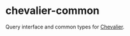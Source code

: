 chevalier-common
================

Query interface and common types for
[Chevalier](https://github.com/anchor/chevalier).
